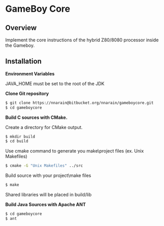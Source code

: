 GameBoy Core
============

Overview
--------

Implement the core instructions of the hybrid Z80/8080 processor inside the Gameboy.

Installation
------------

**Environment Variables**

JAVA_HOME must be set to the root of the JDK

**Clone Git repository**
```bash
$ git clone https://nnarain@bitbucket.org/nnarain/gameboycore.git
$ cd gameboycore
```

**Build C sources with CMake.**

Create a directory for CMake output.

```bash
$ mkdir build
$ cd build
```

Use cmake command to generate you make\project files (ex. Unix Makefiles)

```bash
$ cmake -G "Unix Makefiles" ../src
```

Build source with your project\make files

```bash
$ make
```

Shared libraries will be placed in build/lib

**Build Java Sources with Apache ANT**

```bash
$ cd gameboycore
$ ant
```
